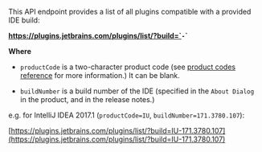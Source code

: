 [//]: # (title: Plugins List API)

This API endpoint provides a list of all plugins compatible with a provided IDE build:

**https://plugins.jetbrains.com/plugins/list/?build=`<productCode>`-`<buildNumber>`**

**Where**

* `productCode` is a two-character product code (see [product codes reference](product-codes.md) for more information.) It can be blank.

* `buildNumber` is a build number of the IDE (specified in the `About Dialog` in the product, and in the release notes.)

e.g. for IntelliJ IDEA 2017.1 (`productCode=IU`, `buildNumber=171.3780.107`):

[https://plugins.jetbrains.com/plugins/list/?build=IU-171.3780.107](https://plugins.jetbrains.com/plugins/list/?build=IU-171.3780.107)
